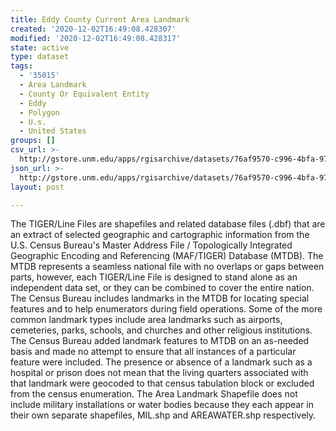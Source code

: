 ```yaml
---
title: Eddy County Current Area Landmark
created: '2020-12-02T16:49:08.428307'
modified: '2020-12-02T16:49:08.428317'
state: active
type: dataset
tags:
  - '35015'
  - Area Landmark
  - County Or Equivalent Entity
  - Eddy
  - Polygon
  - U.s.
  - United States
groups: []
csv_url: >-
  http://gstore.unm.edu/apps/rgisarchive/datasets/76af9570-c996-4bfa-97e9-fc8e746f8b01/tl_2010_35015_arealm.derived.csv
json_url: >-
  http://gstore.unm.edu/apps/rgisarchive/datasets/76af9570-c996-4bfa-97e9-fc8e746f8b01/tl_2010_35015_arealm.derived.json
layout: post

---
```

The TIGER/Line Files are shapefiles and related database files (.dbf) that are an extract of selected geographic and cartographic information from the U.S. Census Bureau's Master Address File / Topologically Integrated Geographic Encoding and Referencing (MAF/TIGER) Database (MTDB).  The MTDB represents a seamless national file with no overlaps or gaps between parts, however, each TIGER/Line File is designed to stand alone as an independent data set, or they can be combined to cover the entire nation.  The Census Bureau includes landmarks in the MTDB for locating special features and to help enumerators during field operations.  Some of the more common landmark types include area landmarks such as airports, cemeteries, parks, schools, and churches and other religious institutions.  The Census Bureau added landmark features to MTDB on an as-needed basis and made no attempt to ensure that all instances of a particular feature were included.  The presence or absence of a landmark such as a hospital or prison does not mean that the living quarters associated with that landmark were geocoded to that census tabulation block or excluded from the census enumeration.  The Area Landmark Shapefile does not include military installations or water bodies because they each appear in their own separate shapefiles, MIL.shp and AREAWATER.shp respectively.  

